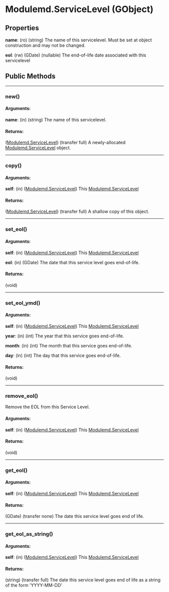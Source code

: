 # Modulemd.ServiceLevel (GObject)

## Properties

__name__: (ro) (string) The name of this servicelevel. Must be set at object construction and may not be changed.

__eol__: (rw) (GDate) (nullable) The end-of-life date associated with this servicelevel

## Public Methods

---
### new()
#### Arguments:
__name__: (in) (string) The name of this servicelevel.

#### Returns:
([Modulemd.ServiceLevel](Modulemd.ServiceLevel.md)) (transfer full) A newly-allocated [Modulemd.ServiceLevel](Modulemd.ServiceLevel.md) object.

---
### copy()
#### Arguments:
__self__: (in) ([Modulemd.ServiceLevel](Modulemd.ServiceLevel.md)) This [Modulemd.ServiceLevel](Modulemd.ServiceLevel.md)

#### Returns:
([Modulemd.ServiceLevel](Modulemd.ServiceLevel.md)) (transfer full) A shallow copy of this object.

---
### set_eol()
#### Arguments:
__self__: (in) ([Modulemd.ServiceLevel](Modulemd.ServiceLevel.md)) This [Modulemd.ServiceLevel](Modulemd.ServiceLevel.md)

__eol__: (in) (GDate) The date that this service level goes end-of-life.

#### Returns:
(void)

---
### set_eol_ymd()
#### Arguments:
__self__: (in) ([Modulemd.ServiceLevel](Modulemd.ServiceLevel.md)) This [Modulemd.ServiceLevel](Modulemd.ServiceLevel.md)

__year__: (in) (int) The year that this service goes end-of-life.

__month__: (in) (int) The month that this service goes end-of-life.

__day__: (in) (int) The day that this service goes end-of-life.

#### Returns:
(void)

---
### remove_eol()
Remove the EOL from this Service Level.

#### Arguments:
__self__: (in) ([Modulemd.ServiceLevel](Modulemd.ServiceLevel.md)) This [Modulemd.ServiceLevel](Modulemd.ServiceLevel.md)

#### Returns:
(void)

---
### get_eol()
#### Arguments:
__self__: (in) ([Modulemd.ServiceLevel](Modulemd.ServiceLevel.md)) This [Modulemd.ServiceLevel](Modulemd.ServiceLevel.md)

#### Returns:
(GDate) (transfer none) The date this service level goes end of life.

---
### get_eol_as_string()
#### Arguments:
__self__: (in) ([Modulemd.ServiceLevel](Modulemd.ServiceLevel.md)) This [Modulemd.ServiceLevel](Modulemd.ServiceLevel.md)

#### Returns:
(string) (transfer full) The date this service level goes end of life as a string of the form 'YYYY-MM-DD'
